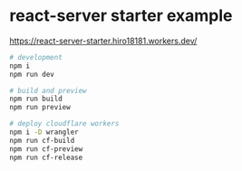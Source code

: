 # react-server starter example

<!-- TODO: [Try it on Stackblitz]() -->

https://react-server-starter.hiro18181.workers.dev/

```sh
# development
npm i
npm run dev

# build and preview
npm run build
npm run preview

# deploy cloudflare workers
npm i -D wrangler
npm run cf-build
npm run cf-preview
npm run cf-release
```

